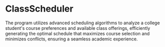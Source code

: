 # ClassScheduler
The program utilizes advanced scheduling algorithms to analyze a college student's course preferences and available class offerings, efficiently generating the optimal schedule that maximizes course selection and minimizes conflicts, ensuring a seamless academic experience.
